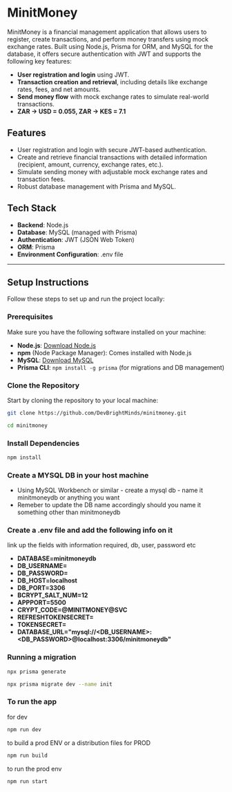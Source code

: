 # MinitMoney

MinitMoney is a financial management application that allows users to register, create transactions, and perform money transfers using mock exchange rates. Built using Node.js, Prisma for ORM, and MySQL for the database, it offers secure authentication with JWT and supports the following key features:

- **User registration and login** using JWT.
- **Transaction creation and retrieval**, including details like exchange rates, fees, and net amounts.
- **Send money flow** with mock exchange rates to simulate real-world transactions.
- **ZAR -> USD = 0.055, ZAR -> KES = 7.1**

## Features
- User registration and login with secure JWT-based authentication.
- Create and retrieve financial transactions with detailed information (recipient, amount, currency, exchange rates, etc.).
- Simulate sending money with adjustable mock exchange rates and transaction fees.
- Robust database management with Prisma and MySQL.
  
## Tech Stack
- **Backend**: Node.js
- **Database**: MySQL (managed with Prisma)
- **Authentication**: JWT (JSON Web Token)
- **ORM**: Prisma
- **Environment Configuration**: .env file

---

## Setup Instructions

Follow these steps to set up and run the project locally:

### Prerequisites

Make sure you have the following software installed on your machine:

- **Node.js**: [Download Node.js](https://nodejs.org/)
- **npm** (Node Package Manager): Comes installed with Node.js
- **MySQL**: [Download MySQL](https://dev.mysql.com/downloads/)
- **Prisma CLI**: `npm install -g prisma` (for migrations and DB management)

### Clone the Repository

Start by cloning the repository to your local machine:

```bash
git clone https://github.com/DevBrightMinds/minitmoney.git

cd minitmoney
```

### Install Dependencies 

```bash
npm install 
```

### Create a MYSQL DB in your host machine 

- Using MySQL Workbench or similar - create a mysql db - name it minitmoneydb or anything you want
- Remeber to update the DB name accordingly should you name it something other than minitmoneydb

### Create a .env file and add the following info on it

link up the fields with information required, db, user, password etc

- **DATABASE=minitmoneydb**
- **DB_USERNAME=** 
- **DB_PASSWORD=**
- **DB_HOST=localhost**
- **DB_PORT=3306**
- **BCRYPT_SALT_NUM=12**
- **APPPORT=5500**
- **CRYPT_CODE=@MINITMONEY@SVC**
- **REFRESHTOKENSECRET=**
- **TOKENSECRET=**
- **DATABASE_URL="mysql://<DB_USERNAME>:<DB_PASSWORD>@localhost:3306/minitmoneydb"**

### Running a migration

``` bash
npx prisma generate
```

``` bash
npx prisma migrate dev --name init
```

### To run the app

for dev

```bash
npm run dev
```

to build a prod ENV or a distribution files for PROD

```bash
npm run build
```

to run the prod env

```bash
npm run start
```